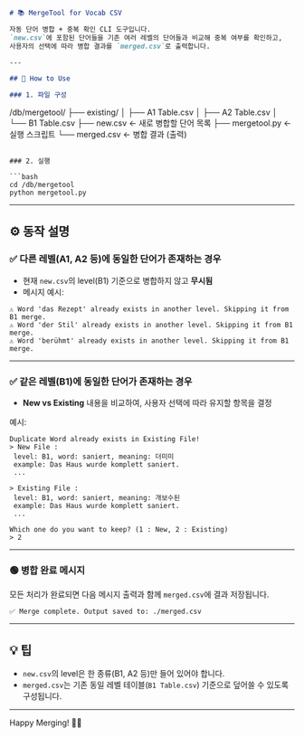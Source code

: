```markdown
# 📚 MergeTool for Vocab CSV

자동 단어 병합 + 중복 확인 CLI 도구입니다.  
`new.csv`에 포함된 단어들을 기존 여러 레벨의 단어들과 비교해 중복 여부를 확인하고,  
사용자의 선택에 따라 병합 결과를 `merged.csv`로 출력합니다.

---

## 🔧 How to Use

### 1. 파일 구성

```
/db/mergetool/
├── existing/
│   ├── A1 Table.csv
│   ├── A2 Table.csv
│   └── B1 Table.csv
├── new.csv             ← 새로 병합할 단어 목록
├── mergetool.py        ← 실행 스크립트
└── merged.csv          ← 병합 결과 (출력)
```

### 2. 실행

```bash
cd /db/mergetool
python mergetool.py
```

---

## ⚙️ 동작 설명

### ✅ 다른 레벨(A1, A2 등)에 동일한 단어가 존재하는 경우

- 현재 `new.csv`의 level(B1) 기준으로 병합하지 않고 **무시됨**
- 메시지 예시:

```
⚠️ Word 'das Rezept' already exists in another level. Skipping it from B1 merge.
⚠️ Word 'der Stil' already exists in another level. Skipping it from B1 merge.
⚠️ Word 'berühmt' already exists in another level. Skipping it from B1 merge.
```

---

### ✅ 같은 레벨(B1)에 동일한 단어가 존재하는 경우

- **New vs Existing** 내용을 비교하여, 사용자 선택에 따라 유지할 항목을 결정

예시:

```
Duplicate Word already exists in Existing File!
> New File :
 level: B1, word: saniert, meaning: 더미미
 example: Das Haus wurde komplett saniert.
 ...

> Existing File :
 level: B1, word: saniert, meaning: 개보수된
 example: Das Haus wurde komplett saniert.
 ...

Which one do you want to keep? (1 : New, 2 : Existing)
> 2
```

---

### 🟢 병합 완료 메시지

모든 처리가 완료되면 다음 메시지 출력과 함께 `merged.csv`에 결과 저장됩니다.

```
✅ Merge complete. Output saved to: ./merged.csv
```

---

## 💡 팁

- `new.csv`의 level은 한 종류(B1, A2 등)만 들어 있어야 합니다.
- `merged.csv`는 기존 동일 레벨 테이블(`B1 Table.csv`) 기준으로 덮어쓸 수 있도록 구성됩니다.

---

Happy Merging! 🧠📂
```
